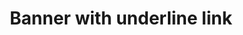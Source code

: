 ---
title: Banner with underline link
category: Marketing
paid: false
isActive: true
ltr: {"vue":{"vueTail":[],"vueCss":[]},"react":{"jsxCss":[],"jsxTail":[{"code":"export default () => {\n    return (\n        <div className=\"bg-indigo-600\">\n            <div className=\"max-w-screen-xl mx-auto px-4 py-3 flex items-start justify-between text-white md:px-8\">\n                <div className=\"flex gap-x-4\">\n                    <div className=\"w-10 h-10 flex-none rounded-lg bg-indigo-800 flex items-center justify-center\">\n                        <svg className=\"w-6 h-6\" xmlns=\"http://www.w3.org/2000/svg\" fill=\"none\" viewBox=\"0 0 24 24\" strokeWidth={1.5} stroke=\"currentColor\">\n                            <path strokeLinecap=\"round\" strokeLinejoin=\"round\" d=\"M10.34 15.84c-.688-.06-1.386-.09-2.09-.09H7.5a4.5 4.5 0 110-9h.75c.704 0 1.402-.03 2.09-.09m0 9.18c.253.962.584 1.892.985 2.783.247.55.06 1.21-.463 1.511l-.657.38c-.551.318-1.26.117-1.527-.461a20.845 20.845 0 01-1.44-4.282m3.102.069a18.03 18.03 0 01-.59-4.59c0-1.586.205-3.124.59-4.59m0 9.18a23.848 23.848 0 018.835 2.535M10.34 6.66a23.847 23.847 0 008.835-2.535m0 0A23.74 23.74 0 0018.795 3m.38 1.125a23.91 23.91 0 011.014 5.395m-1.014 8.855c-.118.38-.245.754-.38 1.125m.38-1.125a23.91 23.91 0 001.014-5.395m0-3.46c.495.413.811 1.035.811 1.73 0 .695-.316 1.317-.811 1.73m0-3.46a24.347 24.347 0 010 3.46\" />\n                        </svg>\n                    </div>\n                    <p className=\"py-2 font-medium\">\n                        We just launched our new product! check out  <a href=\"javascript:(0)\" className=\"font-semibold underline duration-150 hover:text-indigo-100\">all features</a>\n                    </p>\n                </div>\n                <button className=\"p-2 rounded-lg duration-150 hover:bg-indigo-500 ring-offset-2 focus:ring\">\n                    <svg xmlns=\"http://www.w3.org/2000/svg\" viewBox=\"0 0 20 20\" fill=\"currentColor\" className=\"w-6 h-6\">\n                        <path d=\"M6.28 5.22a.75.75 0 00-1.06 1.06L8.94 10l-3.72 3.72a.75.75 0 101.06 1.06L10 11.06l3.72 3.72a.75.75 0 101.06-1.06L11.06 10l3.72-3.72a.75.75 0 00-1.06-1.06L10 8.94 6.28 5.22z\" />\n                    </svg>\n                </button>\n            </div>\n        </div>\n    )\n}","label":"App.jsx"}]},"preview":"function App() {\n  return /*#__PURE__*/React.createElement(\"div\", {\n    className: \"bg-indigo-600\"\n  }, /*#__PURE__*/React.createElement(\"div\", {\n    className: \"max-w-screen-xl mx-auto px-4 py-3 flex items-start justify-between text-white md:px-8\"\n  }, /*#__PURE__*/React.createElement(\"div\", {\n    className: \"flex gap-x-4\"\n  }, /*#__PURE__*/React.createElement(\"div\", {\n    className: \"w-10 h-10 flex-none rounded-lg bg-indigo-800 flex items-center justify-center\"\n  }, /*#__PURE__*/React.createElement(\"svg\", {\n    className: \"w-6 h-6\",\n    xmlns: \"http://www.w3.org/2000/svg\",\n    fill: \"none\",\n    viewBox: \"0 0 24 24\",\n    strokeWidth: 1.5,\n    stroke: \"currentColor\"\n  }, /*#__PURE__*/React.createElement(\"path\", {\n    strokeLinecap: \"round\",\n    strokeLinejoin: \"round\",\n    d: \"M10.34 15.84c-.688-.06-1.386-.09-2.09-.09H7.5a4.5 4.5 0 110-9h.75c.704 0 1.402-.03 2.09-.09m0 9.18c.253.962.584 1.892.985 2.783.247.55.06 1.21-.463 1.511l-.657.38c-.551.318-1.26.117-1.527-.461a20.845 20.845 0 01-1.44-4.282m3.102.069a18.03 18.03 0 01-.59-4.59c0-1.586.205-3.124.59-4.59m0 9.18a23.848 23.848 0 018.835 2.535M10.34 6.66a23.847 23.847 0 008.835-2.535m0 0A23.74 23.74 0 0018.795 3m.38 1.125a23.91 23.91 0 011.014 5.395m-1.014 8.855c-.118.38-.245.754-.38 1.125m.38-1.125a23.91 23.91 0 001.014-5.395m0-3.46c.495.413.811 1.035.811 1.73 0 .695-.316 1.317-.811 1.73m0-3.46a24.347 24.347 0 010 3.46\"\n  }))), /*#__PURE__*/React.createElement(\"p\", {\n    className: \"py-2 font-medium\"\n  }, \"We just launched our new product! check out  \", /*#__PURE__*/React.createElement(\"a\", {\n    href: \"javascript:(0)\",\n    className: \"font-semibold underline duration-150 hover:text-indigo-100\"\n  }, \"all features\"))), /*#__PURE__*/React.createElement(\"button\", {\n    className: \"p-2 rounded-lg duration-150 hover:bg-indigo-500 ring-offset-2 focus:ring\"\n  }, /*#__PURE__*/React.createElement(\"svg\", {\n    xmlns: \"http://www.w3.org/2000/svg\",\n    viewBox: \"0 0 20 20\",\n    fill: \"currentColor\",\n    className: \"w-6 h-6\"\n  }, /*#__PURE__*/React.createElement(\"path\", {\n    d: \"M6.28 5.22a.75.75 0 00-1.06 1.06L8.94 10l-3.72 3.72a.75.75 0 101.06 1.06L10 11.06l3.72 3.72a.75.75 0 101.06-1.06L11.06 10l3.72-3.72a.75.75 0 00-1.06-1.06L10 8.94 6.28 5.22z\"\n  })))));\n}"}
rtl: {"preview":"function App() {\n  return /*#__PURE__*/React.createElement(\"div\", {\n    className: \"bg-indigo-600\"\n  }, /*#__PURE__*/React.createElement(\"div\", {\n    className: \"max-w-screen-xl mx-auto px-4 py-3 flex items-start justify-between text-white md:px-8\"\n  }, /*#__PURE__*/React.createElement(\"div\", {\n    className: \"flex gap-x-4\"\n  }, /*#__PURE__*/React.createElement(\"div\", {\n    className: \"w-10 h-10 flex-none rounded-lg bg-indigo-800 flex items-center justify-center\"\n  }, /*#__PURE__*/React.createElement(\"svg\", {\n    className: \"w-6 h-6\",\n    xmlns: \"http://www.w3.org/2000/svg\",\n    fill: \"none\",\n    viewBox: \"0 0 24 24\",\n    strokeWidth: 1.5,\n    stroke: \"currentColor\"\n  }, /*#__PURE__*/React.createElement(\"path\", {\n    strokeLinecap: \"round\",\n    strokeLinejoin: \"round\",\n    d: \"M10.34 15.84c-.688-.06-1.386-.09-2.09-.09H7.5a4.5 4.5 0 110-9h.75c.704 0 1.402-.03 2.09-.09m0 9.18c.253.962.584 1.892.985 2.783.247.55.06 1.21-.463 1.511l-.657.38c-.551.318-1.26.117-1.527-.461a20.845 20.845 0 01-1.44-4.282m3.102.069a18.03 18.03 0 01-.59-4.59c0-1.586.205-3.124.59-4.59m0 9.18a23.848 23.848 0 018.835 2.535M10.34 6.66a23.847 23.847 0 008.835-2.535m0 0A23.74 23.74 0 0018.795 3m.38 1.125a23.91 23.91 0 011.014 5.395m-1.014 8.855c-.118.38-.245.754-.38 1.125m.38-1.125a23.91 23.91 0 001.014-5.395m0-3.46c.495.413.811 1.035.811 1.73 0 .695-.316 1.317-.811 1.73m0-3.46a24.347 24.347 0 010 3.46\"\n  }))), /*#__PURE__*/React.createElement(\"p\", {\n    className: \"py-2 font-medium\"\n  }, \"\\u0644\\u0642\\u062F \\u0623\\u0637\\u0644\\u0642\\u0646\\u0627 \\u0644\\u0644\\u062A\\u0648 \\u0645\\u0646\\u062A\\u062C\\u0646\\u0627 \\u0627\\u0644\\u062C\\u062F\\u064A\\u062F! \\u062A\\u062D\\u0642\\u0642 \\u0645\\u0646  \", /*#__PURE__*/React.createElement(\"a\", {\n    href: \"javascript:(0)\",\n    className: \"font-semibold underline duration-150 hover:text-indigo-100\"\n  }, \"\\u062C\\u0645\\u064A\\u0639 \\u0627\\u0644\\u0645\\u0645\\u064A\\u0632\\u0627\\u062A\"))), /*#__PURE__*/React.createElement(\"button\", {\n    className: \"p-2 rounded-lg duration-150 hover:bg-indigo-500 ring-offset-2 focus:ring\"\n  }, /*#__PURE__*/React.createElement(\"svg\", {\n    xmlns: \"http://www.w3.org/2000/svg\",\n    viewBox: \"0 0 20 20\",\n    fill: \"currentColor\",\n    className: \"w-6 h-6\"\n  }, /*#__PURE__*/React.createElement(\"path\", {\n    d: \"M6.28 5.22a.75.75 0 00-1.06 1.06L8.94 10l-3.72 3.72a.75.75 0 101.06 1.06L10 11.06l3.72 3.72a.75.75 0 101.06-1.06L11.06 10l3.72-3.72a.75.75 0 00-1.06-1.06L10 8.94 6.28 5.22z\"\n  })))));\n}","vue":{"vueCss":[],"vueTail":[]},"react":{"jsxTail":[{"code":"export default () => {\n    return (\n        <div className=\"bg-indigo-600\">\n            <div className=\"max-w-screen-xl mx-auto px-4 py-3 flex items-start justify-between text-white md:px-8\">\n                <div className=\"flex gap-x-4\">\n                    <div className=\"w-10 h-10 flex-none rounded-lg bg-indigo-800 flex items-center justify-center\">\n                        <svg className=\"w-6 h-6\" xmlns=\"http://www.w3.org/2000/svg\" fill=\"none\" viewBox=\"0 0 24 24\" strokeWidth={1.5} stroke=\"currentColor\">\n                            <path strokeLinecap=\"round\" strokeLinejoin=\"round\" d=\"M10.34 15.84c-.688-.06-1.386-.09-2.09-.09H7.5a4.5 4.5 0 110-9h.75c.704 0 1.402-.03 2.09-.09m0 9.18c.253.962.584 1.892.985 2.783.247.55.06 1.21-.463 1.511l-.657.38c-.551.318-1.26.117-1.527-.461a20.845 20.845 0 01-1.44-4.282m3.102.069a18.03 18.03 0 01-.59-4.59c0-1.586.205-3.124.59-4.59m0 9.18a23.848 23.848 0 018.835 2.535M10.34 6.66a23.847 23.847 0 008.835-2.535m0 0A23.74 23.74 0 0018.795 3m.38 1.125a23.91 23.91 0 011.014 5.395m-1.014 8.855c-.118.38-.245.754-.38 1.125m.38-1.125a23.91 23.91 0 001.014-5.395m0-3.46c.495.413.811 1.035.811 1.73 0 .695-.316 1.317-.811 1.73m0-3.46a24.347 24.347 0 010 3.46\" />\n                        </svg>\n                    </div>\n                    <p className=\"py-2 font-medium\">\n                        لقد أطلقنا للتو منتجنا الجديد! تحقق من  <a href=\"javascript:(0)\" className=\"font-semibold underline duration-150 hover:text-indigo-100\">جميع المميزات</a>\n                    </p>\n                </div>\n                <button className=\"p-2 rounded-lg duration-150 hover:bg-indigo-500 ring-offset-2 focus:ring\">\n                    <svg xmlns=\"http://www.w3.org/2000/svg\" viewBox=\"0 0 20 20\" fill=\"currentColor\" className=\"w-6 h-6\">\n                        <path d=\"M6.28 5.22a.75.75 0 00-1.06 1.06L8.94 10l-3.72 3.72a.75.75 0 101.06 1.06L10 11.06l3.72 3.72a.75.75 0 101.06-1.06L11.06 10l3.72-3.72a.75.75 0 00-1.06-1.06L10 8.94 6.28 5.22z\" />\n                    </svg>\n                </button>\n            </div>\n        </div>\n    )\n}","label":"App.jsx"}],"jsxCss":[]}}
slug: /banners
id: 2cff332f-0286-4dd1-9d48-53081c4f88bd
created_at: 1670761472536
---